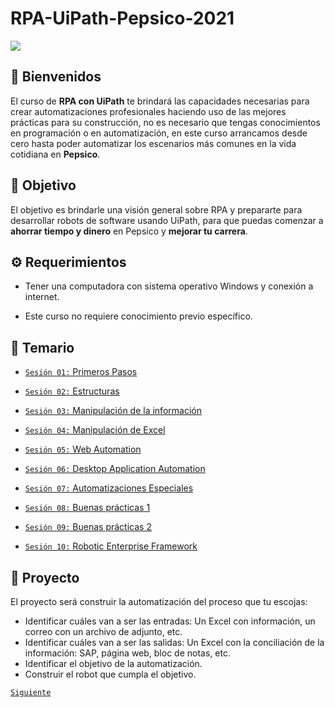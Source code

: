 # RPA-UiPath-Pepsico-2021
![](https://img.shields.io//github/watchers/:user/:repo?label=Watch)

## :wave: Bienvenidos

El curso de **RPA con UiPath** te brindará las capacidades necesarias para crear automatizaciones profesionales haciendo uso de las mejores prácticas para su construcción, no es necesario que tengas conocimientos en programación o en automatización, en este curso arrancamos desde cero hasta poder automatizar los escenarios más comunes en la vida cotidiana en **Pepsico**.

## :dart: Objetivo

El objetivo es brindarle una visión general sobre RPA y prepararte para desarrollar robots de software usando UiPath, para que puedas comenzar a **ahorrar tiempo y dinero** en Pepsico y **mejorar tu carrera**.

## :gear: Requerimientos

- Tener una computadora con sistema operativo Windows y conexión a internet.

- Este curso no requiere conocimiento previo específico.

## :bookmark_tabs: Temario
- [`Sesión 01:` Primeros Pasos]()

- [`Sesión 02:` Estructuras]()

- [`Sesión 03:` Manipulación de la información]()

- [`Sesión 04:` Manipulación de Excel]()

- [`Sesión 05:` Web Automation]()

- [`Sesión 06:` Desktop Application Automation]()

- [`Sesión 07:` Automatizaciones Especiales]()

- [`Sesión 08:` Buenas prácticas 1]()

- [`Sesión 09:` Buenas prácticas 2]()

- [`Sesión 10:` Robotic Enterprise Framework]()

## :wrench: Proyecto

El proyecto será construir la automatización del proceso que tu escojas:

- Identificar cuáles van a ser las entradas: Un Excel con información, un correo con un archivo de adjunto, etc.
- Identificar cuáles van a ser las salidas: Un Excel con la conciliación de la información: SAP, página web, bloc de notas, etc.
- Identificar el objetivo de la automatización.
- Construir el robot que cumpla el objetivo.

[`Siguiente`](Session-01/Readme.md)
